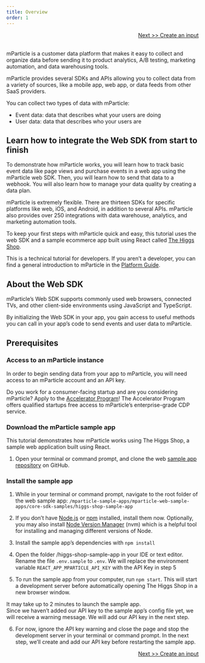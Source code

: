 ```yaml
---
title: Overview
order: 1
---
```

<a href="/developers/tutorials/web/create-input/" style="position:relative; float:right">Next >> Create an input</a>
<br/>
<br/>

mParticle is a customer data platform that makes it easy to collect and organize data before sending it to product analytics, A/B testing, marketing automation, and data warehousing tools.

mParticle provides several SDKs and APIs allowing you to collect data from a variety of sources, like a mobile app, web app, or data feeds from other SaaS providers.

You can collect two types of data with mParticle:

* Event data: data that describes what your users are doing
* User data: data that describes who your users are

## Learn how to integrate the Web SDK from start to finish

To demonstrate how mParticle works, you will learn how to track basic event data like page views and purchase events in a web app using the mParticle web SDK. Then, you will learn how to send that data to a webhook. You will also learn how to manage your data quality by creating a data plan. 

mParticle is extremely flexible. There are thirteen SDKs for specific platforms like web, iOS, and Android, in addition to several APIs. mParticle also provides over 250 integrations with data warehouse, analytics, and marketing automation tools.

To keep your first steps with mParticle quick and easy, this tutorial uses the web SDK and a sample ecommerce app built using React called [The Higgs Shop](https://github.com/mParticle/mparticle-web-sample-apps/tree/main/core-sdk-samples/higgs-shop-sample-app).

<aside>
    This is a technical tutorial for developers. If you aren’t a developer, you can find a general introduction to mParticle in the <a href='https://docs.mparticle.com/guides/platform-guide/introduction/'>Platform Guide</a>.
</aside>

## About the Web SDK

mParticle’s Web SDK supports commonly used web browsers, connected TVs, and other client-side environments using JavaScript and TypeScript.

By initializing the Web SDK in your app, you gain access to useful methods you can call in your app’s code to send events and user data to mParticle.

## Prerequisites

### Access to an mParticle instance

In order to begin sending data from your app to mParticle, you will need access to an mParticle account and an API key.

<aside>
    Do you work for a consumer-facing startup and are you considering mParticle? Apply to the <a href="http://mparticle.com/lpg/accelerator">Accelerator Program</a>! The Accelerator Program offers qualified startups free access to mParticle’s enterprise-grade CDP service.
</aside>

### Download the mParticle sample app

This tutorial demonstrates how mParticle works using The Higgs Shop, a sample web application built using React. 

1. Open your terminal or command prompt, and clone the web [sample app repository](https://github.com/mParticle/mparticle-web-sample-apps) on GitHub.

### Install the sample app

1. While in your terminal or command prompt, navigate to the root folder of the web sample app: `/mparticle-sample-apps/mparticle-web-sample-apps/core-sdk-samples/higgs-shop-sample-app`

2. If you don’t have [Node.js](https://nodejs.org/en/) or [npm](https://docs.npmjs.com/downloading-and-installing-node-js-and-npm) installed, install them now. Optionally, you may also install [Node Version Manager](https://github.com/nvm-sh/nvm) (nvm) which is a helpful tool for installing and managing different versions of Node. 

3. Install the sample app’s dependencies with `npm install`

4. Open the folder /higgs-shop-sample-app in your IDE or text editor. Rename the file `.env.sample` to `.env`. We will replace the environment variable `REACT_APP_MPARTICLE_API_KEY` with the API Key in step 5

5. To run the sample app from your computer, run `npm start`. This will start a development server before automatically opening The Higgs Shop in a new browser window.

<aside>
    It may take up to 2 minutes to launch the sample app.
</aside>

<aside>
    Since we haven’t added our API key to the sample app’s config file yet, we will receive a warning message. We will add our API key in the next step.
</aside>

6. For now, ignore the API key warning and close the page and stop the development server in your terminal or command prompt. In the next step, we’ll create and add our API key before restarting the sample app.

<a href="/developers/tutorials/web/create-input/" style="position:relative; float:right">Next >> Create an input</a>